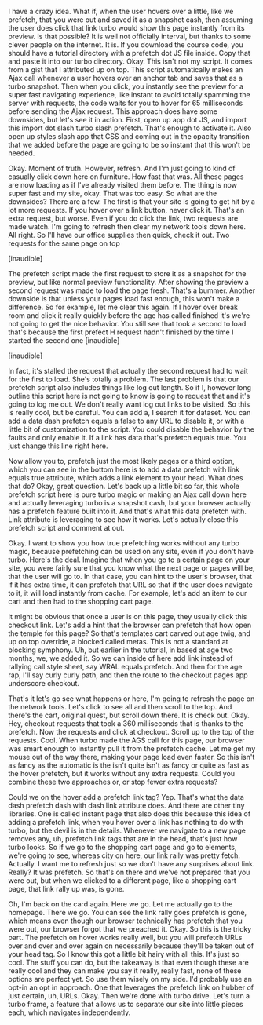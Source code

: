 I have a crazy idea. What if, when the user hovers over a little, like we prefetch, that you were out and saved it as a snapshot cash, then assuming the user does click that link turbo would show this page instantly from its preview. Is that possible? It is well not officially interval, but thanks to some clever people on the internet. It is. If you download the course code, you should have a tutorial directory with a prefetch dot JS file inside. Copy that and paste it into our turbo directory. Okay. This isn't not my script. It comes from a gist that I attributed up on top. This script automatically makes an Ajax call whenever a user hovers over an anchor tab and saves that as a turbo snapshot. Then when you click, you instantly see the preview for a super fast navigating experience, like instant to avoid totally spamming the server with requests, the code waits for you to hover for 65 milliseconds before sending the Ajax request. This approach does have some downsides, but let's see it in action. First, open up app dot JS, and import this import dot slash turbo slash prefetch. That's enough to activate it. Also open up styles slash app that CSS and coming out in the opacity transition that we added before the page are going to be so instant that this won't be needed.

Okay. Moment of truth. However, refresh. And I'm just going to kind of casually click down here on furniture. How fast that was. All these pages are now loading as if I've already visited them before. The thing is now super fast and my site, okay. That was too easy. So what are the downsides? There are a few. The first is that your site is going to get hit by a lot more requests. If you hover over a link button, never click it. That's an extra request, but worse. Even if you do click the link, two requests are made watch. I'm going to refresh then clear my network tools down here. All right. So I'll have our office supplies then quick, check it out. Two requests for the same page on top

[inaudible]

The prefetch script made the first request to store it as a snapshot for the preview, but like normal preview functionality. After showing the preview a second request was made to load the page fresh. That's a bummer. Another downside is that unless your pages load fast enough, this won't make a difference. So for example, let me clear this again. If I hover over break room and click it really quickly before the age has called finished it's we're not going to get the nice behavior. You still see that took a second to load that's because the first prefect H request hadn't finished by the time I started the second one [inaudible]

[inaudible]

In fact, it's stalled the request that actually the second request had to wait for the first to load. She's totally a problem. The last problem is that our prefetch script also includes things like log out length. So if I, however long outline this script here is not going to know is going to request that and it's going to log me out. We don't really want log out links to be visited. So this is really cool, but be careful. You can add a, I search it for dataset. You can add a data dash prefetch equals a false to any URL to disable it, or with a little bit of customization to the script. You could disable the behavior by the faults and only enable it. If a link has data that's prefetch equals true. You just change this line right here.

Now allow you to, prefetch just the most likely pages or a third option, which you can see in the bottom here is to add a data prefetch with link equals true attribute, which adds a link element to your head. What does that do? Okay, great question. Let's back up a little bit so far, this whole prefetch script here is pure turbo magic or making an Ajax call down here and actually leveraging turbo is a snapshot cash, but your browser actually has a prefetch feature built into it. And that's what this data prefetch with. Link attribute is leveraging to see how it works. Let's actually close this prefetch script and comment at out.

Okay. I want to show you how true prefetching works without any turbo magic, because prefetching can be used on any site, even if you don't have turbo. Here's the deal. Imagine that when you go to a certain page on your site, you were fairly sure that you know what the next page or pages will be, that the user will go to. In that case, you can hint to the user's browser, that if it has extra time, it can prefetch that URL so that if the user does navigate to it, it will load instantly from cache. For example, let's add an item to our cart and then had to the shopping cart page.

It might be obvious that once a user is on this page, they usually click this checkout link. Let's add a hint that the browser can prefetch that how open the temple for this page? So that's templates cart carved out age twig, and up on top override, a blocked called metas. This is not a standard at blocking symphony. Uh, but earlier in the tutorial, in based at age two months, we, we added it. So we can inside of here add link instead of rallying call style sheet, say WRAL equals prefetch. And then for the age rap, I'll say curly curly path, and then the route to the checkout pages app underscore checkout.

That's it let's go see what happens or here, I'm going to refresh the page on the network tools. Let's click to see all and then scroll to the top. And there's the cart, original quest, but scroll down there. It is check out. Okay. Hey, checkout requests that took a 360 milliseconds that is thanks to the prefetch. Now the requests and click at checkout. Scroll up to the top of the requests. Cool. When turbo made the AGS call for this page, our browser was smart enough to instantly pull it from the prefetch cache. Let me get my mouse out of the way there, making your page load even faster. So this isn't as fancy as the automatic is the isn't quite isn't as fancy or quite as fast as the hover prefetch, but it works without any extra requests. Could you combine these two approaches or, or stop fewer extra requests?

Could we on the hover add a prefetch link tag? Yep. That's what the data dash prefetch dash with dash link attribute does. And there are other tiny libraries. One is called instant page that also does this because this idea of adding a prefetch link, when you hover over a link has nothing to do with turbo, but the devil is in the details. Whenever we navigate to a new page removes any, uh, prefetch link tags that are in the head, that's just how turbo looks. So if we go to the shopping cart page and go to elements, we're going to see, whereas city on here, our link rally was pretty fetch. Actually. I want me to refresh just so we don't have any surprises about link. Really? It was prefetch. So that's on there and we've not prepared that you were out, but when we clicked to a different page, like a shopping cart page, that link rally up was, is gone.

Oh, I'm back on the card again. Here we go. Let me actually go to the homepage. There we go. You can see the link rally goes prefetch is gone, which means even though our browser technically has prefetch that you were out, our browser forgot that we preached it. Okay. So this is the tricky part. The prefetch on hover works really well, but you will prefetch URLs over and over and over again on necessarily because they'll be taken out of your head tag. So I know this got a little bit hairy with all this. It's just so cool. The stuff you can do, but the takeaway is that even though these are really cool and they can make you say it really, really fast, none of these options are perfect yet. So use them wisely on my side. I'd probably use an opt-in an opt in approach. One that leverages the prefetch link on hubber of just certain, uh, URLs. Okay. Then we're done with turbo drive. Let's turn a turbo frame, a feature that allows us to separate our site into little pieces each, which navigates independently.

